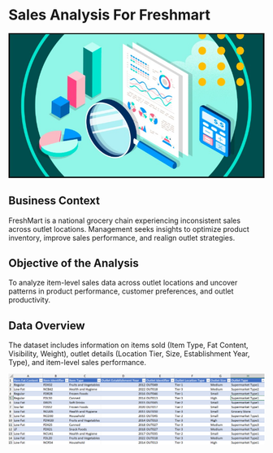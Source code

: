 # Sales Analysis For Freshmart
![header-image](header-image.jpg)

## Business Context
FreshMart is a national grocery chain experiencing inconsistent sales across outlet locations. Management seeks insights to optimize product inventory, improve sales performance, and realign outlet strategies.

## Objective of the Analysis
To analyze item-level sales data across outlet locations and uncover patterns in product performance, customer preferences, and outlet productivity.

## Data Overview
The dataset includes information on items sold (Item Type, Fat Content, Visibility, Weight), outlet details (Location Tier, Size, Establishment Year, Type), and item-level sales performance.

![dataset-snapshot](dataset-snapshot.png)
